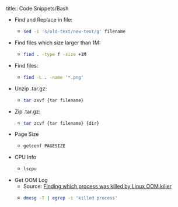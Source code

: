 title:: Code Snippets/Bash

- Find and Replace in file:
	- ```bash
	  sed -i 's/old-text/new-text/g' filename
	  ```
- Find files which size larger than 1M:
	- ```bash
	  find . -type f -size +1M
	  ```
- Find files:
	- ```bash
	  find -L . -name '*.png'
	  ```
- Unzip .tar.gz:
	- ```bash
	  tar zxvf {tar filename}
	  ```
- Zip .tar.gz:
	- ```bash
	  tar zcvf {tar filename} {dir}
	  ```
- Page Size
	- ```bash
	  getconf PAGESIZE
	  ```
- CPU Info
	- ```bash
	  lscpu
	  ```
- Get OOM Log
	- Source: [Finding which process was killed by Linux OOM killer](https://stackoverflow.com/questions/624857/finding-which-process-was-killed-by-linux-oom-killer)
	- ```bash
	  dmesg -T | egrep -i 'killed process'
	  ```